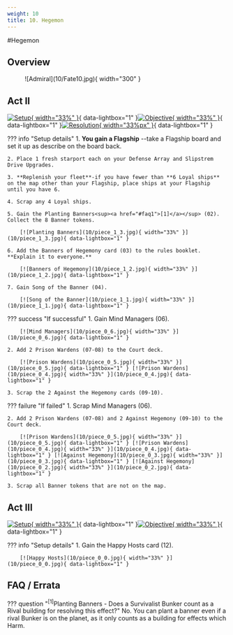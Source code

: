 ```yaml
---
weight: 10
title: 10. Hegemon
---
```

#Hegemon
## Overview
<figure markdown="span">
![Admiral](10/Fate10.jpg){ width="300" }
</figure>

## Act II

[![Setup](10/piece_1_4.jpg){ width="33%" }](10/piece_1_4.jpg){ data-lightbox="1" }[![Objective](10/back_1_4.jpg){ width="33%" }](10/back_1_4.jpg){ data-lightbox="1" }[![Resolution](10/piece_1_0.jpg){ width="33%px" }](10/piece_1_0.jpg){ data-lightbox="1" }

??? info "Setup details"
    1. **You gain a Flagship** --take a Flagship board and set it up as describe on the board back.
    
    2. Place 1 fresh starport each on your Defense Array and Slipstrem Drive Upgrades.
    
    3. **Replenish your fleet**-if you have fewer than **6 Loyal ships** on the map other than your Flagship, place ships at your Flagship until you have 6.
    
    4. Scrap any 4 Loyal ships.
    
    5. Gain the Planting Banners<sup><a href="#faq1">[1]</a></sup> (02). Collect the 8 Banner tokens.
    
        [![Planting Banners](10/piece_1_3.jpg){ width="33%" }](10/piece_1_3.jpg){ data-lightbox="1" }
    
    6. Add the Banners of Hegemony card (03) to the rules booklet. **Explain it to everyone.**
    
        [![Banners of Hegemony](10/piece_1_2.jpg){ width="33%" }](10/piece_1_2.jpg){ data-lightbox="1" }
    
    7. Gain Song of the Banner (04).

        [![Song of the Banner](10/piece_1_1.jpg){ width="33%" }](10/piece_1_1.jpg){ data-lightbox="1" }

??? success "If successful"
    1. Gain Mind Managers (06).
    
        [![Mind Managers](10/piece_0_6.jpg){ width="33%" }](10/piece_0_6.jpg){ data-lightbox="1" }
    
    2. Add 2 Prison Wardens (07-08) to the Court deck.
    
        [![Prison Wardens](10/piece_0_5.jpg){ width="33%" }](10/piece_0_5.jpg){ data-lightbox="1" } [![Prison Wardens](10/piece_0_4.jpg){ width="33%" }](10/piece_0_4.jpg){ data-lightbox="1" }
    
    3. Scrap the 2 Against the Hegemony cards (09-10).

??? failure "If failed"
    1. Scrap Mind Managers (06).
    
    2. Add 2 Prison Wardens (07-08) and 2 Against Hegemony (09-10) to the Court deck.
    
        [![Prison Wardens](10/piece_0_5.jpg){ width="33%" }](10/piece_0_5.jpg){ data-lightbox="1" } [![Prison Wardens](10/piece_0_4.jpg){ width="33%" }](10/piece_0_4.jpg){ data-lightbox="1" } [![Against Hegemony](10/piece_0_3.jpg){ width="33%" }](10/piece_0_3.jpg){ data-lightbox="1" } [![Against Hegemony](10/piece_0_2.jpg){ width="33%" }](10/piece_0_2.jpg){ data-lightbox="1" }
    
    3. Scrap all Banner tokens that are not on the map.

## Act III

[![Setup](10/piece_0_1.jpg){ width="33%" }](10/piece_0_1.jpg){ data-lightbox="1" }[![Objective](10/back_0_1.jpg){ width="33%" }](10/back_0_1.jpg){ data-lightbox="1" }

??? info "Setup details"
    1. Gain the Happy Hosts card (12).

        [![Happy Hosts](10/piece_0_0.jpg){ width="33%" }](10/piece_0_0.jpg){ data-lightbox="1" }

## FAQ / Errata

??? question "<sup>[1]</sup>Planting Banners - Does a Survivalist Bunker count as a Rival building for resolving this effect?"
    <a id="faq1"></a>No. You can plant a banner even if a rival Bunker is on the planet, as it only counts as a building for effects which Harm.